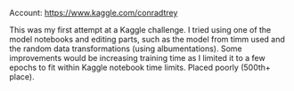 Account: 
https://www.kaggle.com/conradtrey

This was my first attempt at a Kaggle challenge. I tried using one of the model notebooks and editing parts, such as the model from timm used and the random data transformations (using albumentations). Some improvements would be increasing training time as I limited it to a few epochs to fit within Kaggle notebook time limits. Placed poorly (500th+ place).
